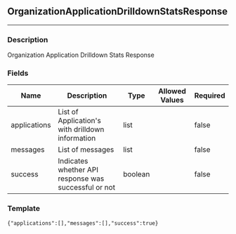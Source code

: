 ## OrganizationApplicationDrilldownStatsResponse
---
### Description
Organization Application Drilldown Stats Response
### Fields
| Name | Description | Type | Allowed Values | Required |
| ---- | ----------- | ---- | -------------- | -------- |
| applications | List of Application&#x27;s with drilldown information | list |  | false |
| messages | List of messages | list |  | false |
| success | Indicates whether API response was successful or not | boolean |  | false |
### Template
```
{"applications":[],"messages":[],"success":true}
```
